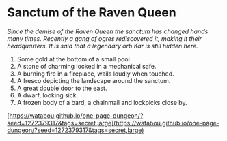# Sanctum of the Raven Queen

_Since the demise of the Raven Queen the sanctum has changed hands many times. Recently a gang of ogres rediscovered it, making it their headquarters. It is said that a legendary orb Kar is still hidden here._

1. Some gold at the bottom of a small pool.
2. A stone of charming locked in a mechanical safe.
3. A burning fire in a fireplace, wails loudly when touched.
4. A fresco depicting the landscape around the sanctum.
5. A great double door to the east.
6. A dwarf, looking sick.
7. A frozen body of a bard, a chainmail and lockpicks close by.

[https://watabou.github.io/one-page-dungeon/?seed=1272379317&tags=secret,large](https://watabou.github.io/one-page-dungeon/?seed=1272379317&tags=secret,large)
